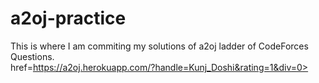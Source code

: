 # a2oj-practice
This is where I am commiting my solutions of a2oj ladder of CodeForces Questions.
<br>href=https://a2oj.herokuapp.com/?handle=Kunj_Doshi&rating=1&div=0>
